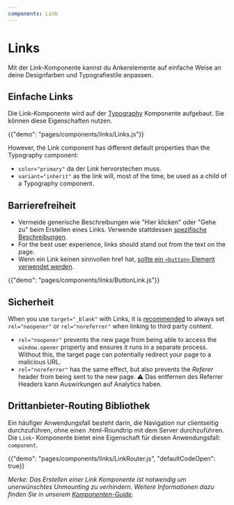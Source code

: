```yaml
---
components: Link
---
```


# Links

<p class="description">Mit der Link-Komponente kannst du Ankerelemente auf einfache Weise an deine Designfarben und Typografiestile anpassen.</p>

## Einfache Links

Die Link-Komponente wird auf der [Typography](/api/typography/) Komponente aufgebaut. Sie können diese Eigenschaften nutzen.

{{"demo": "pages/components/links/Links.js"}}

However, the Link component has different default properties than the Typography component:

- `color="primary"` da der Link hervorstechen muss.
- `variant="inherit"` as the link will, most of the time, be used as a child of a Typography component.

## Barrierefreiheit

- Vermeide generische Beschreibungen wie "Hier klicken" oder "Gehe zu" beim Erstellen eines Links. Verwende stattdessen [spezifische Beschreibungen](https://developers.google.com/web/tools/lighthouse/audits/descriptive-link-text).
- For the best user experience, links should stand out from the text on the page.
- Wenn ein Link keinen sinnvollen href hat, [sollte ein `<button>` Element verwendet werden](https://github.com/evcohen/eslint-plugin-jsx-a11y/blob/master/web-app/rules/anchor-is-valid.md).

{{"demo": "pages/components/links/ButtonLink.js"}}

## Sicherheit

When you use `target="_blank"` with Links, it is [recommended](https://developers.google.com/web/tools/lighthouse/audits/noopener) to always set `rel="noopener"` or `rel="noreferrer"` when linking to third party content.

- `rel="noopener"` prevents the new page from being able to access the `window.opener` property and ensures it runs in a separate process. Without this, the target page can potentially redirect your page to a malicious URL.
- `rel="noreferrer"` has the same effect, but also prevents the *Referer* header from being sent to the new page. ⚠️ Das entfernen des Referrer Headers kann Auswirkungen auf Analytics haben.

## Drittanbieter-Routing Bibliothek

Ein häufiger Anwendungsfall besteht darin, die Navigation nur clientseitig durchzuführen, ohne einen .html-Roundtrip mit dem Server durchzuführen. Die `Link`- Komponente bietet eine Eigenschaft für diesen Anwendungsfall: `component`.

{{"demo": "pages/components/links/LinkRouter.js", "defaultCodeOpen": true}}

*Merke: Das Erstellen einer Link Komponente ist notwendig um unerwünschtes Unmounting zu verhindern. Weitere Informationen dazu finden Sie in unserem [Komponenten-Guide](/guides/composition/#component-property).*